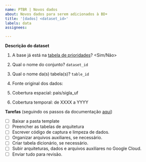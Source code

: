 ```yaml
---
name: PTBR | Novos dados
about: Novos dados para serem adicionados à BD+
title: '[dados] <dataset_id>'
labels: data
assignees: 

---
```


**Descrição do dataset**

1. A base já está na [tabela de prioridades](https://docs.google.com/spreadsheets/d/1jnmmG4V6Ugh_-lhVSMIVu_EaL05y1dX9Y0YW8G8e_Wo/edit?usp=sharing)? <Sim/Não>

<!-- Para (2) e (3): veja como nomeamos nossos conjuntos e tabelas aqui https://basedosdados.github.io/mais/style_data/#nomea%C3%A7%C3%A3o-de-bases-e-tabelas -->

2. Qual o nome do conjunto? `dataset_id`

3. Qual o nome da(s) tabela(s)? `table_id`

4. Fonte original dos dados: <link>

5. Cobertura espacial: país/sigla_uf

6. Cobertura temporal: de XXXX a YYYY

**Tarefas** (seguindo os passos da documentação [aqui](https://basedosdados.github.io/mais/colab_data/))

- [ ] Baixar a pasta template
- [ ] Preencher as tabelas de arquitetura
- [ ] Escrever código de captura e limpeza de dados.
- [ ] Organizar arquivos auxiliares, se necessário.
- [ ] Criar tabela dicionário, se necessário.
- [ ] Subir arquiteturas, dados e arquivos auxiliares no Google Cloud.
- [ ] Enviar tudo para revisão.
